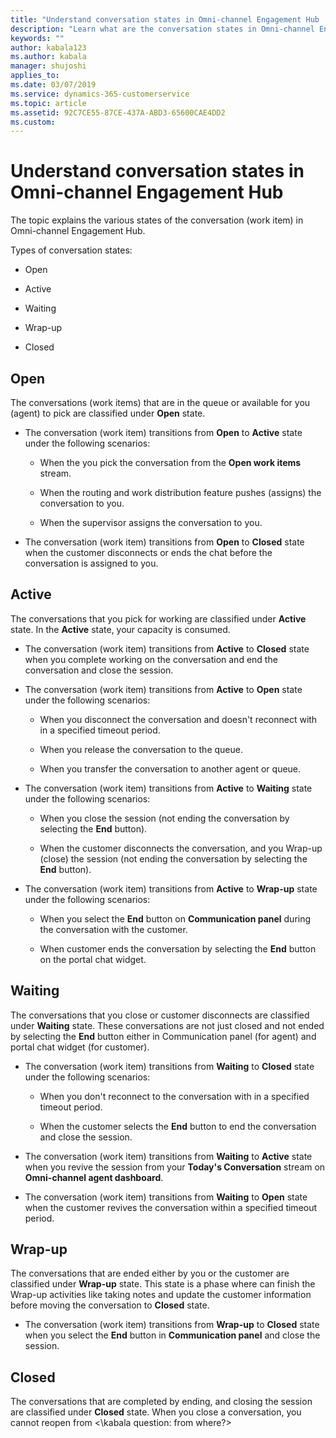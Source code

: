 ```yaml
---
title: "Understand conversation states in Omni-channel Engagement Hub | MicrosoftDocs"
description: "Learn what are the conversation states in Omni-channel Engagement Hub."
keywords: ""
author: kabala123
ms.author: kabala
manager: shujoshi
applies_to: 
ms.date: 03/07/2019
ms.service: dynamics-365-customerservice
ms.topic: article
ms.assetid: 92C7CE55-87CE-437A-ABD3-65600CAE4DD2
ms.custom: 
---
```


# Understand conversation states in Omni-channel Engagement Hub

The topic explains the various states of the conversation (work item) in Omni-channel Engagement Hub.

Types of conversation states:

 - Open

 - Active
 
 - Waiting
 
 - Wrap-up

 - Closed

## Open

The conversations (work items) that are in the queue or available for you (agent) to pick are classified under **Open** state. 

- The conversation (work item) transitions from **Open** to **Active** state under the following scenarios:

    - When the you pick the conversation from the **Open work items** stream.

    - When the routing and work distribution feature pushes (assigns) the conversation to you.

    - When the supervisor assigns the conversation to you.

- The conversation (work item) transitions from **Open** to **Closed** state when the customer disconnects or ends the chat before the conversation is assigned to you.

## Active

The conversations that you pick for working are classified under **Active** state. In the **Active** state, your capacity is consumed.

- The conversation (work item) transitions from **Active** to **Closed** state when you complete working on the conversation and end the conversation and close the session.

- The conversation (work item) transitions from **Active** to **Open** state under the following scenarios:

    - When you disconnect the conversation and doesn't reconnect with in a specified timeout period.

    - When you release the conversation to the queue.

    - When you transfer the conversation to another agent or queue.

- The conversation (work item) transitions from **Active** to **Waiting** state under the following scenarios:

    - When you close the session (not ending the conversation by selecting the **End** button).
    
    - When the customer disconnects the conversation, and you Wrap-up (close) the session (not ending the conversation by selecting the **End** button).

- The conversation (work item) transitions from **Active** to **Wrap-up** state under the following scenarios: 

    - When you select the **End** button on **Communication panel** during the conversation with the customer.

    - When customer ends the conversation by selecting the **End** button on the portal chat widget.

## Waiting

The conversations that you close or customer disconnects are classified under **Waiting** state. These conversations are not just closed and not ended by selecting the **End** button either in Communication panel (for agent) and portal chat widget (for customer).

- The conversation (work item) transitions from **Waiting** to **Closed** state under the following scenarios:

    - When you don't reconnect to the conversation with in a specified timeout period.

    - When the customer selects the **End** button to end the conversation and close the session.

- The conversation (work item) transitions from **Waiting** to **Active** state when you revive the session from your **Today's Conversation** stream on **Omni-channel agent dashboard**. 

- The conversation (work item) transitions from **Waiting** to **Open** state when the customer revives the conversation within a specified timeout period.

## Wrap-up

The conversations that are ended either by you or the customer are classified under **Wrap-up** state. This state is a phase where can finish the Wrap-up activities like taking notes and update the customer information before moving the conversation to **Closed** state.

- The conversation (work item) transitions from **Wrap-up** to **Closed** state when you select the **End** button in **Communication panel** and close the session. 

## Closed

The conversations that are completed by ending, and closing the session are classified under **Closed** state. When you close a conversation, you cannot reopen from <\kabala question: from where?>